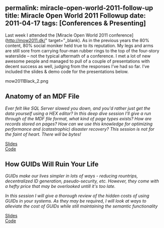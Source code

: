 permalink: miracle-open-world-2011-follow-up
title: Miracle Open World 2011 Followup
date: 2011-04-17
tags: [Conferences & Presenting]
---
Last week I attended the [Miracle Open World 2011 conference](http://mow2011.dk/" target="_blank). As in the previous years the 80% content, 80% social moniker held true to its reputation. My legs and arms are still sore from carrying four-man rubber rings to the top of the four-story waterslide – not the typical aftermath of a conference. I met a lot of new awesome people and managed to pull of a couple of presentations with decent success as well, judging from the responses I’ve had so far. I’ve included the slides & demo code for the presentations below.

<!-- more -->

mow2011Black_2.png

## Anatomy of an MDF File

*Ever felt like SQL Server slowed you down, and you'd rather just get the data yourself using a HEX editor? In this deep dive session I'll give a run through of the MDF file format, what kind of page types exists? How are records stored on pages? How can we use this knowledge for optimizing performance and (catastrophic) disaster recovery? This session is not for the faint of heart. There will be bytes!*

[Slides](http://improve.dk/wp-content/uploads/2011/04/Anatomy-of-an-MDF-File.pdf)  
[Code](http://improve.dk/wp-content/uploads/2011/04/DBCC-Page.zip)

## How GUIDs Will Ruin Your Life

*GUIDs make our lives simpler in lots of ways - reducing rountrips, decentralized ID generation, pseudo-security, etc. However, they come with a hefty price that may be overlooked untill it's too late.*

*In this session I will give a thorough review of the hidden costs of using GUIDs in your systems. As they may be required, I will look at ways to alleviate the cost of GUIDs while still maintaining the semantic functionality*

[Slides](http://improve.dk/wp-content/uploads/2011/04/How-GUIDs-Will-Ruin-Your-Life.pdf)  
[Code](http://improve.dk/wp-content/uploads/2011/04/Demo_code.zip)
